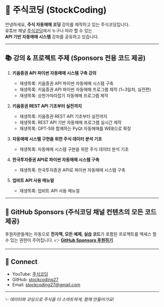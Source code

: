 # 👋 주식코딩 (StockCoding)

안녕하세요, **주식 자동매매 코딩** 강의를 제작하고 있는 주식코딩입니다.  
유튜브 채널 [주식코딩](https://www.youtube.com/@stock_coding)에서 누구나 따라 할 수 있는  
**API 기반 자동매매 시스템** 강좌를 공유하고 있습니다.

---

## 📚 강의 & 프로젝트 주제 (Sponsors 전용 코드 제공)
1. **키움증권 API 파이썬 자동매매 시스템 구축 강의**  
   - 재생목록: 키움증권 API 파이썬 자동매매 시스템 구축
   - 재생목록: 키움증권 API 파이썬 자동매매 프로그램 제작 (1~3일차, 실전편)
   - 재생목록: 상한가따라잡기 자동매매 프로그램 제작

2. **키움증권 REST API 기초부터 실전까지**
   - 재생목록: 키움증권 REST API 기초부터 실전까지
   - 재생목록: REST API 기반 자동매매 프로그램 실시간 제작  
   - 재생목록: GPT-5와 함께하는 PyQt 자동매매를 WEB으로 확장  

3. **자동매매 시스템 구현을 위한 주식 데이터 분석 기초**  
   - 재생목록: 자동매매 시스템 구현을 위한 주식 데이터 분석 기초
4. **한국투자증권 API로 파이썬 자동매매 시스템 구축**  
   - 재생목록: 한국투자증권 API로 파이썬 자동매매 시스템 구축
5. **업비트 API 사용 매뉴얼**  
   - 재생목록: 업비트 API 사용 메뉴얼

---

## 🚀 GitHub Sponsors (주식코딩 채널 컨텐츠의 모든 코드 제공)
후원자분들께는 자동으로 **전자책, 모든 예제, 실습 코드**가 포함된 프로젝트를 엑세스 할 수 있는 권한이 주어집니다.
👉 [**GitHub Sponsors 후원하기**](https://github.com/sponsors/StockCodingYouTube)

---

## 🔗 Connect
- YouTube: [주식코딩](https://www.youtube.com/@stockcoding27)  
- GitHub: [stockcoding27](https://github.com/stockcoding27)  
- Email: stockcoding27@gmail.com  

---

✨ *데이터와 코딩으로 주식을 더 스마트하게, 함께 만들어가요!*
